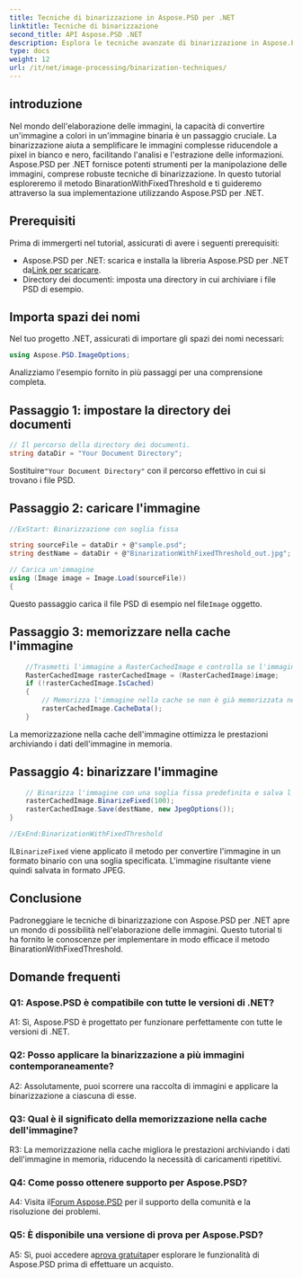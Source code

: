 ```yaml
---
title: Tecniche di binarizzazione in Aspose.PSD per .NET
linktitle: Tecniche di binarizzazione
second_title: API Aspose.PSD .NET
description: Esplora le tecniche avanzate di binarizzazione in Aspose.PSD per .NET. Converti facilmente immagini a colori in formato binario utilizzando il metodo BinarationWithFixedThreshold.
type: docs
weight: 12
url: /it/net/image-processing/binarization-techniques/
---
```

## introduzione

Nel mondo dell'elaborazione delle immagini, la capacità di convertire un'immagine a colori in un'immagine binaria è un passaggio cruciale. La binarizzazione aiuta a semplificare le immagini complesse riducendole a pixel in bianco e nero, facilitando l'analisi e l'estrazione delle informazioni. Aspose.PSD per .NET fornisce potenti strumenti per la manipolazione delle immagini, comprese robuste tecniche di binarizzazione. In questo tutorial esploreremo il metodo BinarationWithFixedThreshold e ti guideremo attraverso la sua implementazione utilizzando Aspose.PSD per .NET.

## Prerequisiti

Prima di immergerti nel tutorial, assicurati di avere i seguenti prerequisiti:

-  Aspose.PSD per .NET: scarica e installa la libreria Aspose.PSD per .NET da[Link per scaricare](https://releases.aspose.com/psd/net/).
- Directory dei documenti: imposta una directory in cui archiviare i file PSD di esempio.

## Importa spazi dei nomi

Nel tuo progetto .NET, assicurati di importare gli spazi dei nomi necessari:

```csharp
using Aspose.PSD.ImageOptions;
```

Analizziamo l'esempio fornito in più passaggi per una comprensione completa.

## Passaggio 1: impostare la directory dei documenti

```csharp
// Il percorso della directory dei documenti.
string dataDir = "Your Document Directory";
```

 Sostituire`"Your Document Directory"` con il percorso effettivo in cui si trovano i file PSD.

## Passaggio 2: caricare l'immagine

```csharp
//ExStart: Binarizzazione con soglia fissa

string sourceFile = dataDir + @"sample.psd";
string destName = dataDir + @"BinarizationWithFixedThreshold_out.jpg";

// Carica un'immagine
using (Image image = Image.Load(sourceFile))
{
```

 Questo passaggio carica il file PSD di esempio nel file`Image` oggetto.

## Passaggio 3: memorizzare nella cache l'immagine

```csharp
	//Trasmetti l'immagine a RasterCachedImage e controlla se l'immagine è memorizzata nella cache
	RasterCachedImage rasterCachedImage = (RasterCachedImage)image;
	if (!rasterCachedImage.IsCached)
	{
		// Memorizza l'immagine nella cache se non è già memorizzata nella cache
		rasterCachedImage.CacheData();
	}
```

La memorizzazione nella cache dell'immagine ottimizza le prestazioni archiviando i dati dell'immagine in memoria.

## Passaggio 4: binarizzare l'immagine

```csharp
	// Binarizza l'immagine con una soglia fissa predefinita e salva l'immagine risultante
	rasterCachedImage.BinarizeFixed(100);
	rasterCachedImage.Save(destName, new JpegOptions());
}

//ExEnd:BinarizationWithFixedThreshold
```

 IL`BinarizeFixed` viene applicato il metodo per convertire l'immagine in un formato binario con una soglia specificata. L'immagine risultante viene quindi salvata in formato JPEG.

## Conclusione

Padroneggiare le tecniche di binarizzazione con Aspose.PSD per .NET apre un mondo di possibilità nell'elaborazione delle immagini. Questo tutorial ti ha fornito le conoscenze per implementare in modo efficace il metodo BinarationWithFixedThreshold.

## Domande frequenti

### Q1: Aspose.PSD è compatibile con tutte le versioni di .NET?

A1: Sì, Aspose.PSD è progettato per funzionare perfettamente con tutte le versioni di .NET.

### Q2: Posso applicare la binarizzazione a più immagini contemporaneamente?

A2: Assolutamente, puoi scorrere una raccolta di immagini e applicare la binarizzazione a ciascuna di esse.

### Q3: Qual è il significato della memorizzazione nella cache dell'immagine?

R3: La memorizzazione nella cache migliora le prestazioni archiviando i dati dell'immagine in memoria, riducendo la necessità di caricamenti ripetitivi.

### Q4: Come posso ottenere supporto per Aspose.PSD?

 A4: Visita il[Forum Aspose.PSD](https://forum.aspose.com/c/psd/34) per il supporto della comunità e la risoluzione dei problemi.

### Q5: È disponibile una versione di prova per Aspose.PSD?

 A5: Sì, puoi accedere a[prova gratuita](https://releases.aspose.com/)per esplorare le funzionalità di Aspose.PSD prima di effettuare un acquisto.